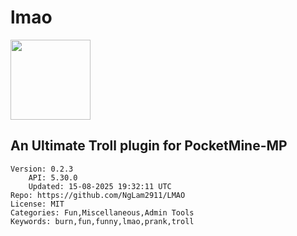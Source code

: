 # lmao
<img src="https://raw.githubusercontent.com/NgLam2911/LMAO/b5960e20d3c612d2fe0d4c0fd45179246dd34ac1/icon.png" width="128" height="128" />

## An Ultimate Troll plugin for PocketMine-MP
```properties
Version: 0.2.3
    API: 5.30.0
    Updated: 15-08-2025 19:32:11 UTC
Repo: https://github.com/NgLam2911/LMAO
License: MIT
Categories: Fun,Miscellaneous,Admin Tools
Keywords: burn,fun,funny,lmao,prank,troll
```